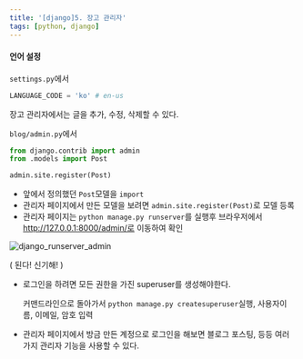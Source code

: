 ```yaml
---
title: '[django]5. 장고 관리자'
tags: [python, django]
---
```


#### 언어 설정

`settings.py`에서

```python
LANGUAGE_CODE = 'ko' # en-us
```

장고 관리자에서는 글을 추가, 수정, 삭제할 수 있다.

`blog/admin.py`에서

```python
from django.contrib import admin
from .models import Post

admin.site.register(Post)
```

- 앞에서 정의했던 `Post`모델을 `import`
- 관리자 페이지에서 만든 모델을 보려면 `admin.site.register(Post)`로 모델 등록
- 관리자 페이지는 `python manage.py runserver`를 실행후 브라우저에서 http://127.0.0.1:8000/admin/로 이동하여 확인

![django_runserver_admin](https://user-images.githubusercontent.com/53068706/107882460-d3f19080-6f2c-11eb-8341-2181c6ebb356.png)

( 된다! 신기해! )

- 로그인을 하려면 모든 권한을 가진 superuser를 생성해야한다.

  커맨드라인으로 돌아가서 `python manage.py createsuperuser`실행, 사용자이름, 이메일, 암호 입력

- 관리자 페이지에서 방금 만든 계정으로 로그인을 해보면 블로그 포스팅, 등등 여러가지 관리자 기능을 사용할 수 있다.
